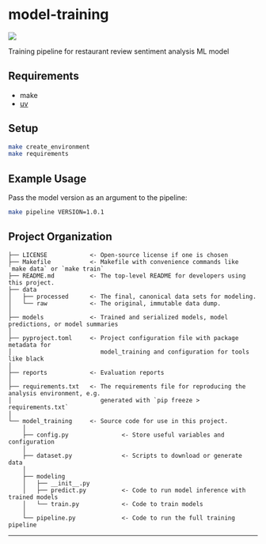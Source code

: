 # model-training

<a target="_blank" href="https://cookiecutter-data-science.drivendata.org/">
    <img src="https://img.shields.io/badge/CCDS-Project%20template-328F97?logo=cookiecutter" />
</a>

Training pipeline for restaurant review sentiment analysis ML model

## Requirements

-   make
-   [uv](https://docs.astral.sh/uv/#installation)

## Setup

```bash
make create_environment
make requirements
```

## Example Usage

Pass the model version as an argument to the pipeline:

```bash
make pipeline VERSION=1.0.1
```

## Project Organization

```
├── LICENSE            <- Open-source license if one is chosen
├── Makefile           <- Makefile with convenience commands like `make data` or `make train`
├── README.md          <- The top-level README for developers using this project.
├── data
│   ├── processed      <- The final, canonical data sets for modeling.
│   └── raw            <- The original, immutable data dump.
│
├── models             <- Trained and serialized models, model predictions, or model summaries
│
├── pyproject.toml     <- Project configuration file with package metadata for
│                         model_training and configuration for tools like black
│
├── reports            <- Evaluation reports
│
├── requirements.txt   <- The requirements file for reproducing the analysis environment, e.g.
│                         generated with `pip freeze > requirements.txt`
│
└── model_training     <- Source code for use in this project.
    │
    ├── config.py               <- Store useful variables and configuration
    │
    ├── dataset.py              <- Scripts to download or generate data
    │
    ├── modeling
    │   ├── __init__.py
    │   ├── predict.py          <- Code to run model inference with trained models
    │   └── train.py            <- Code to train models
    │
    └── pipeline.py             <- Code to run the full training pipeline
```

---
